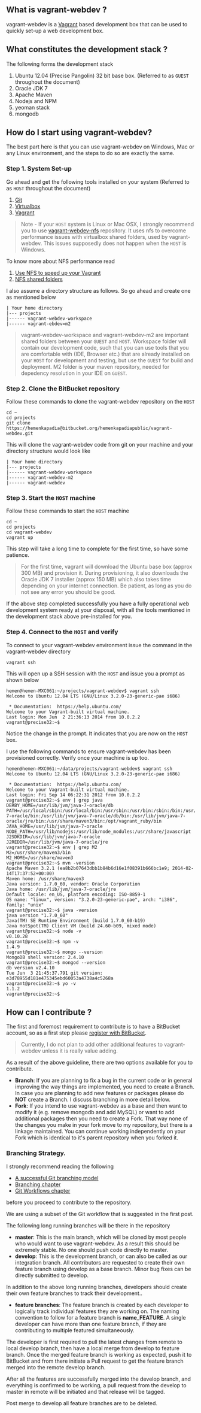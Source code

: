 ## What is vagrant-webdev ?

vagrant-webdev is a [Vagrant](http://www.vagrantup.com) based development box that can be used to quickly set-up a web development box.

## What constitutes the development stack ?

The following forms the development stack

1. Ubuntu 12.04 (Precise Pangolin) 32 bit base box.  (Referred to as `GUEST` throughout the document)
2. Oracle JDK 7
3. Apache Maven
4. Nodejs and NPM
5. yeoman stack
6. mongodb

## How do I start using vagrant-webdev?

The best part here is that you can use vagrant-webdev on Windows, Mac or any Linux environment, and the steps to do so are exactly the same.

### Step 1. System Set-up

Go ahead and get the following tools installed on your system (Referred to as `HOST` throughout the document) 

1. [Git](http://git-scm.com/downloads)
2. [Virtualbox](https://www.virtualbox.org/wiki/Downloads)
3. [Vagrant](https://www.vagrantup.com/downloads.html)

> Note - If your `HOST` system is Linux or Mac OSX, I strongly recommend you to use [vagrant-webdev-nfs](https://bitbucket.org/hemenkapadiapublic/vagrant-webdev-nfs) repository. It uses nfs to overcome performance issues with virtualbox shared folders, used by vagrant-webdev. This issues supposedly does not happen when the `HOST` is Windows.

To know more about NFS performance read

1. [Use NFS to speed up your Vagrant ](https://coderwall.com/p/uaohzg)
2. [NFS shared folders](http://friendsofvagrant.github.io/v1/docs/nfs.html)

I also assume a directory structure as follows. So go ahead and create one as mentioned below

	| Your home directory
	|--- projects
	|------ vagrant-webdev-workspace
	|------ vagrant-ebdev=m2

> vagrant-webdev-workspace and vagrant-webdev-m2 are important shared folders between your `GUEST` and `HOST`. Workspace folder will contain our development code, such that you can use tools that you are comfortable with (IDE, Browser etc.) that are already installed on your `HOST` for development and testing, but use the `GUEST` for build and deployment. M2 folder is your maven repository, needed for depedency resolution in your IDE on `GUEST`.

### Step 2. Clone the BitBucket repository

Follow these commands to clone the vagrant-webdev repository on the `HOST`

	cd ~
	cd projects
	git clone https://hemenkapadia@bitbucket.org/hemenkapadiapublic/vagrant-webdev.git

This will clone the vagrant-webdev code from git on your machine and your directory structure would look like 

	| Your home directory
	|--- projects
	|------ vagrant-webdev-workspace
	|------ vagrant-webdev-m2
	|------ vagrant-webdev

### Step 3. Start the `HOST` machine

Follow these commands to start the `HOST` machine 

	cd ~
	cd projects
	cd vagrant-webdev
	vagrant up
	
This step will take a long time to complete for the first time, so have some patience. 

> For the first time, vagrant will download the Ubuntu base box (approx 300 MB) and provision it. During provisioning, it also downloads the Oracle JDK 7 installer (approx 150 MB) which also takes time depending on your internet connection. Be patient, as long as you do not see any error you should be good.

If the above step completed successfully you have a fully operational web development system ready at your disposal, with all the tools mentioned in the development stack above pre-installed for you.

### Step 4. Connect to the `HOST` and verify

To connect to your vagrant-webdev environment issue the command in the vagrant-webdev directory

	vagrant ssh
	
This will open up a SSH session with the `HOST` and issue you a prompt as shown below

	hemen@hemen-MXC061:~/projects/vagrant-webdev$ vagrant ssh
	Welcome to Ubuntu 12.04 LTS (GNU/Linux 3.2.0-23-generic-pae i686)

	 * Documentation:  https://help.ubuntu.com/
	Welcome to your Vagrant-built virtual machine.
	Last login: Mon Jun  2 21:36:13 2014 from 10.0.2.2
	vagrant@precise32:~$ 

Notice the change in the prompt. It indicates that you are now on the `HOST` box.

I use the following commands to ensure vagrant-webdev has been provisioned correctly. Verify once your machine is up too.

	hemen@hemen-MXC061:~/data/projects/vagrant-webdev$ vagrant ssh
	Welcome to Ubuntu 12.04 LTS (GNU/Linux 3.2.0-23-generic-pae i686)

	 * Documentation:  https://help.ubuntu.com/
	Welcome to your Vagrant-built virtual machine.
	Last login: Fri Sep 14 06:22:31 2012 from 10.0.2.2
	vagrant@precise32:~$ env | grep java
	DERBY_HOME=/usr/lib/jvm/java-7-oracle/db
	PATH=/usr/local/sbin:/usr/local/bin:/usr/sbin:/usr/bin:/sbin:/bin:/usr/games:/usr/lib/jvm/java-7-oracle/bin:/usr/lib/jvm/java-7-oracle/db/bin:/usr/lib/jvm/java-7-oracle/jre/bin:/usr/share/maven3/bin:/opt/vagrant_ruby/bin
	JAVA_HOME=/usr/lib/jvm/java-7-oracle
	NODE_PATH=/usr/lib/nodejs:/usr/lib/node_modules:/usr/share/javascript
	J2SDKDIR=/usr/lib/jvm/java-7-oracle
	J2REDIR=/usr/lib/jvm/java-7-oracle/jre
	vagrant@precise32:~$ env | grep M2
	M2=/usr/share/maven3/bin
	M2_HOME=/usr/share/maven3
	vagrant@precise32:~$ mvn -version
	Apache Maven 3.2.1 (ea8b2b07643dbb1b84b6d16e1f08391b666bc1e9; 2014-02-14T17:37:52+00:00)
	Maven home: /usr/share/maven3
	Java version: 1.7.0_60, vendor: Oracle Corporation
	Java home: /usr/lib/jvm/java-7-oracle/jre
	Default locale: en_US, platform encoding: ISO-8859-1
	OS name: "linux", version: "3.2.0-23-generic-pae", arch: "i386", family: "unix"
	vagrant@precise32:~$ java -version
	java version "1.7.0_60"
	Java(TM) SE Runtime Environment (build 1.7.0_60-b19)
	Java HotSpot(TM) Client VM (build 24.60-b09, mixed mode)
	vagrant@precise32:~$ node -v
	v0.10.28
	vagrant@precise32:~$ npm -v 
	1.4.9
	vagrant@precise32:~$ mongo --version
	MongoDB shell version: 2.4.10
	vagrant@precise32:~$ mongod --version
	db version v2.4.10
	Tue Jun  3 21:45:37.791 git version: e3d78955d181e475345ebd60053a4738a4c5268a
	vagrant@precise32:~$ yo -v
	1.1.2
	vagrant@precise32:~$ 
	

## How can I contribute ?

The first and foremost requirement to contribute is to have a BitBucket account, so as a first step please [register with BitBucket](https://bitbucket.org/).

> Currently, I do not plan to add other additional features to vagrant-webdev unless it is really value adding. 

As a result of the above guideline, there are two options available for you to contribute.

* __Branch__: If you are planning to fix a bug in the current code or in general improving the way things are implemented, you need to create a Branch. In case you are planning to add new features or packages please do __NOT__ create a Branch. I discuss branching in more detail below.
* __Fork__: If you intend to use vagrant-webdev as a base and then want to modify it (e.g. remove mongodb and add MySQL) or want to add additional packages then you need to create a Fork. That way none of the changes you make in your fork move to my repository, but there is a linkage maintained. You can continue working independently on your Fork which is identical to it's parent repository when you forked it.

### Branching Strategy.

I strongly recommend reading the following 

* [A successful Git branching model](http://nvie.com/posts/a-successful-git-branching-model/)
* [Branching chapter](https://www.atlassian.com/git/tutorial/git-branches)
* [Git Workflows chapter](https://www.atlassian.com/git/workflows)

before you proceed to contribute to the repository.

We are using a subset of the Git workflow that is suggested in the first post.

The following long running branches will be there in the repository

* __master__: This is the main branch, which will be cloned by most people who would want to use vagrant-webdev. As a result this should be extremely stable. No one should push code directly to master.
* __develop__: This is the development branch, or can also be called as our integration branch. All contributors are requested to create their own feature branch using develop as a base branch. Minor bug fixes can be directly submitted to develop.

In addition to the above long running branches, developers should create their own feature branches to track their development..

* __feature branches__: The feature branch is created by each developer to logically track individual features they are working on. The naming convention to follow for a feature branch is __name_FEATURE__. A single developer can have more than one feature branch, if they are contributing to multiple featured simultaneously.

The developer is first required to pull the latest changes from remote to local develop branch, then have a local merge from develop to feature branch. Once the merged feature branch is working as expected, push it to BitBucket and from there initiate a Pull request to get the feature branch merged into the remote develop branch.

After all the features are successfully merged into the develop branch, and everything is confirmed to be working, a pull request from the develop to master in remote will be initiated and that release will be tagged.

Post merge to develop all feature branches are to be deleted.


